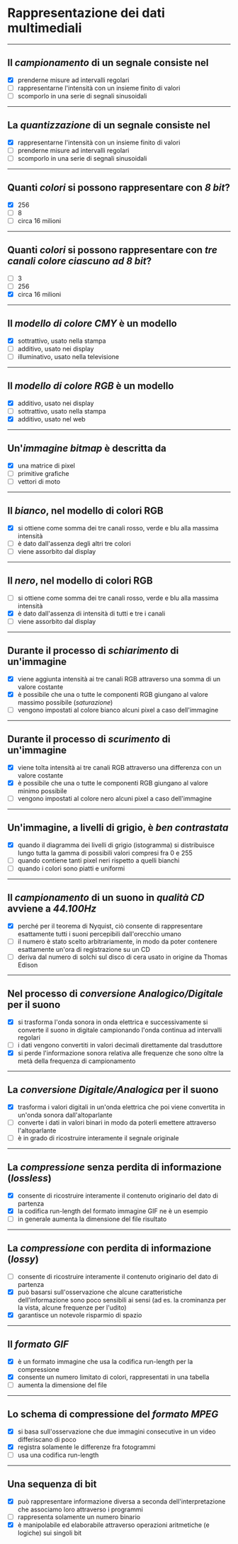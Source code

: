 # Rappresentazione dei dati multimediali

---

## Il *campionamento* di un segnale consiste nel

- [x] prenderne misure ad intervalli regolari 
- [ ] rappresentarne l'intensità con un insieme finito di valori
- [ ] scomporlo in una serie di segnali sinusoidali

---

## La *quantizzazione* di un segnale consiste nel

- [x] rappresentarne l'intensità con un insieme finito di valori
- [ ] prenderne misure ad intervalli regolari 
- [ ] scomporlo in una serie di segnali sinusoidali

---

## Quanti *colori* si possono rappresentare con *8 bit*?

- [x] 256
- [ ] 8
- [ ] circa 16 milioni

---

## Quanti *colori* si possono rappresentare con *tre canali colore ciascuno ad 8 bit*?

- [ ] 3
- [ ] 256
- [x] circa 16 milioni

---

## Il *modello di colore CMY* è un modello

- [x] sottrattivo, usato nella stampa
- [ ] additivo, usato nei display
- [ ] illuminativo, usato nella televisione

---

## Il *modello di colore RGB* è un modello

- [x] additivo, usato nei display
- [ ] sottrattivo, usato nella stampa
- [x] additivo, usato nel web

---

## Un'*immagine bitmap* è descritta da

- [x] una matrice di pixel
- [ ] primitive grafiche
- [ ] vettori di moto

---

## Il *bianco*, nel modello di colori RGB

- [x] si ottiene come somma dei tre canali rosso, verde e blu alla massima intensità
- [ ] è dato dall'assenza degli altri tre colori
- [ ] viene assorbito dal display

---

## Il *nero*, nel modello di colori RGB

- [ ] si ottiene come somma dei tre canali rosso, verde e blu alla massima intensità
- [x] è dato dall'assenza di intensità di tutti e tre i canali
- [ ] viene assorbito dal display

---

## Durante il processo di *schiarimento* di un'immagine

- [x] viene aggiunta intensità ai tre canali RGB attraverso una somma di un valore costante
- [x] è possibile che una o tutte le componenti RGB giungano al valore massimo possibile (*saturazione*)
- [ ] vengono impostati al colore bianco alcuni pixel a caso dell'immagine

---

## Durante il processo di *scurimento* di un'immagine

- [x] viene tolta intensità ai tre canali RGB attraverso una differenza con un valore costante
- [x] è possibile che una o tutte le componenti RGB giungano al valore minimo possibile 
- [ ] vengono impostati al colore nero alcuni pixel a caso dell'immagine

---

## Un'immagine, a livelli di grigio, è *ben contrastata*

- [x] quando il diagramma dei livelli di grigio (istogramma) si distribuisce lungo tutta la gamma di possibili valori compresi fra 0 e 255
- [ ] quando contiene tanti pixel neri rispetto a quelli bianchi
- [ ] quando i colori sono piatti e uniformi

---

## Il *campionamento* di un suono in *qualità CD* avviene a *44.100Hz*

- [x] perché per il teorema di Nyquist, ciò consente di rappresentare esattamente tutti i suoni percepibili dall'orecchio umano
- [ ] il numero è stato scelto arbitrariamente, in modo da poter contenere esattamente un'ora di registrazione su un CD
- [ ] deriva dal numero di solchi sul disco di cera usato in origine da Thomas Edison

---

## Nel processo di *conversione Analogico/Digitale* per il suono

- [x] si trasforma l'onda sonora in onda elettrica e successivamente si converte il suono in digitale campionando l'onda continua ad intervalli regolari
- [ ] i dati vengono convertiti in valori decimali direttamente dal trasduttore
- [x] si perde l'informazione sonora relativa alle frequenze che sono oltre la metà della frequenza di campionamento

---

## La *conversione Digitale/Analogica* per il suono

- [x] trasforma i valori digitali in un'onda elettrica che poi viene convertita in un'onda sonora dall'altoparlante
- [ ] converte i dati in valori binari in modo da poterli emettere attraverso l'altoparlante
- [ ] è in grado di ricostruire interamente il segnale originale

---

## La *compressione* **senza perdita** di informazione (*lossless*)

- [x] consente di ricostruire interamente il contenuto originario del dato di partenza
- [x] la codifica run-length del formato immagine GIF ne è un esempio
- [ ] in generale aumenta la dimensione del file risultato

---

## La *compressione* **con perdita** di informazione (*lossy*)

- [ ] consente di ricostruire interamente il contenuto originario del dato di partenza
- [x] può basarsi sull'osservazione che alcune caratteristiche dell'informazione sono poco sensibili ai sensi (ad es. la crominanza per la vista, alcune frequenze per l'udito)
- [x] garantisce un notevole risparmio di spazio

---

## Il *formato GIF*

- [x] è un formato immagine che usa la codifica run-length per la compressione
- [x] consente un numero limitato di colori, rappresentati in una tabella
- [ ] aumenta la dimensione del file

---

## Lo schema di compressione del *formato MPEG*

- [x] si basa sull'osservazione che due  immagini consecutive in un video differiscano di poco
- [x] registra solamente le differenze fra fotogrammi
- [ ] usa una codifica run-length

---

## Una sequenza di bit

- [x] può rappresentare informazione diversa a seconda dell'interpretazione che associamo loro attraverso i programmi
- [ ] rappresenta solamente un numero binario
- [x] è manipolabile ed elaborabile attraverso operazioni aritmetiche (e logiche) sui singoli bit